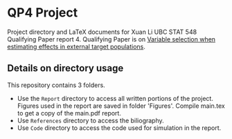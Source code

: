 # QP4 Project
Project directory and LaTeX documents for Xuan Li UBC STAT 548 Qualifying Paper report 4. Qualifying Paper is on [Variable selection when estimating effects in external target populations](https://doi.org/10.1093/aje/kwae048). 


## Details on directory usage
This repository contains 3 folders. 
* Use the `Report` directory to access all written portions of the project. Figures used in the report are saved in folder 'Figures'. Compile main.tex to get a copy of the main.pdf report. 
* Use `References` directory to access the biliography. 
* Use `Code` directory to access the code used for simulation in the report. 
